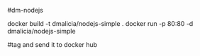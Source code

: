 #dm-nodejs

docker build -t dmalicia/nodejs-simple .
docker run -p 80:80 -d dmalicia/nodejs-simple

#tag and send it to docker hub
